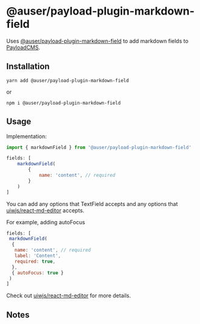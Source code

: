 # @auser/payload-plugin-markdown-field

Uses [@auser/payload-plugin-markdown-field](https://www.npmjs.com/package/payload-plugin-markdown-field) to add markdown fields to [PayloadCMS](https://payloadcms.com/).

## Installation

```
yarn add @auser/payload-plugin-markdown-field
```

or

```
npm i @auser/payload-plugin-markdown-field
```

## Usage

Implementation:

```js
import { markdownField } from '@auser/payload-plugin-markdown-field'

fields: [
    markdownField(
        {
            name: 'content', // required
        }
    )
]
```

You can add any options that TextField accepts and any options that [uiwjs/react-md-editor](https://github.com/uiwjs/react-md-editor) accepts.

For example, adding autoFocus

```js
fields: [
 markdownField(
  {
   name: 'content', // required
   label: 'Content',
   required: true,
  },
  { autoFocus: true }
 )
]
```

Check out [uiwjs/react-md-editor](https://github.com/uiwjs/react-md-editor) for more details.

## Notes
